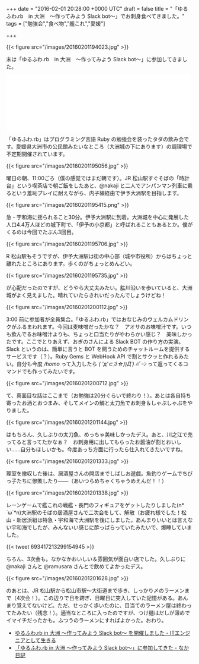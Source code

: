 
+++
date = "2016-02-01 20:28:00 +0000 UTC"
draft = false
title = "「ゆるふわ.rb　in 大洲　〜作ってみよう Slack bot〜」でお刺身食べてきました。"
tags = ["勉強会","食べ物","艦これ","愛媛"]

+++


{{< figure src="/images/20160201194023.jpg"  >}}

末は「ゆるふわ.rb　in 大洲　〜作ってみよう Slack bot〜」に参加してきました。<iframe src="//hatenablog-parts.com/embed?url=https%3A%2F%2Fyurufuwa.doorkeeper.jp%2Fevents%2F37504" title="ゆるふわ.rb　in 大洲　〜作ってみよう Slack bot〜" class="embed-card embed-webcard" scrolling="no" frameborder="0" style="display: block; width: 100%; height: 155px; max-width: 500px; margin: 10px 0px;"></iframe>「ゆるふわ.rb」はプログラミング言語 Ruby の勉強会を装ったタダの飲み会です。愛媛県大洲市の公民館みたいなところ（大洲城の下にあります）の調理場で不定期開催されています。

{{< figure src="/images/20160201195056.jpg"  >}}

曜日の朝、11:00ごろ（僕の感覚ではまだ朝です）。JR 松山駅すぐそばの「時計台」という喫茶店で朝ご飯をしたあと、@nakaji と二人でアンパンマン列車に乗るという羞恥プレイに耐えながら、内子線経由で伊予大洲駅を目指します。

{{< figure src="/images/20160201195415.png"  >}}

急・宇和海に揺られること30分。伊予大洲駅に到着。大洲城を中心に発展した人口4.4万人ほどの城下町で、「伊予の小京都」と呼ばれることもあるとか。僕がくるのは今回でたぶん3回目。

{{< figure src="/images/20160201195706.jpg"  >}}

R 松山駅もそうですが、伊予大洲駅は街の中心部（城や市役所）からはちょっと離れたところにあります。歩くのがちょっとめんどい。

{{< figure src="/images/20160201195735.jpg"  >}}

が心配だったのですが、どうやら大丈夫みたい。肱川沿いを歩いていると、大洲城がよく見えました。晴れていたらきれいだったんでしょうけどね！

{{< figure src="/images/20160201200112.jpg"  >}}

3:00 前に参加者が全員集合。「ゆるふわ.rb」ではおなじみのウェルカムドリンクがふるまわれます。今回は麦味噌だったかな？　アオサのお味噌汁です。いつも飲んでるお味噌汁よりも、ちょっと口当たりがやわらかい感じ？　美味しかったです。ここでとりあえず、おぎのさんによる Slack BOT の作り方の実演。Slack というのは、簡単に言うと BOT を飼うためのチャットルームを提供するサービスです（？）。Ruby Gems と WebHook API で割とサクッと作れるみたい。自分も今度 _/homo_ って入力したら _( ‘д‘⊂彡☆))Д´) ﾊﾟｰﾝ_ って返ってくるコマンドでも作ってみたいです。

{{< figure src="/images/20160201200712.jpg"  >}}

て、真面目な話はここまで（お勉強は20分ぐらいで終わり！）。あとは各自持ち寄ったお酒とおつまみ、そしてメインの鯛と太刀魚でお刺身＆しゃぶしゃぶをやりました。

{{< figure src="/images/20160201201144.jpg"  >}}

はもちろん、久しぶりの太刀魚、めっちゃ美味しかったデス。あと、川之江で売ってると言ってたかなぁ？　お刺身用に出してもらったお醤油が割とおいしい……自分もほしいかも。今度あっち方面に行ったら仕入れてきたいですね。

{{< figure src="/images/20160201201333.jpg"  >}}

理室を撤収した後は、居酒屋さんの開店までしばしお遊戯。魚釣りゲームでちびっ子たちに惨敗したり――（あいつらめちゃくちゃうめえんだ！！）

{{< figure src="/images/20160201201338.jpg"  >}}

レーンゲームで艦これの戦艦・長門のフィギュアをゲットしたりしました(n*´ω`*n)大洲駅のそばの居酒屋さんで二次会をして、解散（お疲れ様でした！松山・新居浜組は特急・宇和海で大洲駅を後にしました。あんまりいいとは言えない宇和海でしたが、みんないい感じに酔っぱらっていたみたいで、爆睡していました。

{{< tweet 693417213299154945 >}}

ちろん、3次会も。なかなかおいしい＆雰囲気が面白い店でした。久しぶりに @nakaji さんと @ramusara さんとで飲めてよかったデス。

{{< figure src="/images/20160201201628.jpg"  >}}

のあとは、JR 松山駅から松山市駅～大街道まで歩き、しっかり〆のラーメンまで（4次会！）。この辺りで日を跨ぎ、日曜日に突入していた記憶がある。あんまり覚えてないけど。ただ、せっかく歩いたのに、目当てのラーメン屋は終わってたみたい（残念！）。適当なところに入ったのですが、つけ麺はだしが薄めでイマイチだったかも。ふつうのラーメンにすればよかった。おわり。

<ul>
<li><a href="http://d.hatena.ne.jp/ogin_s57/20160201/1454290509">ゆるふわ.rb in 大洲 〜作ってみよう Slack bot〜 を開催しました - ITエンジニアとして生きる</a></li>
<li><a href="http://nakaji.hatenablog.com/entry/2016/01/31/110000">「ゆるふわ.rb in 大洲 〜作ってみよう Slack bot〜」に参加してきた - なか日記</a></li>
</ul>

